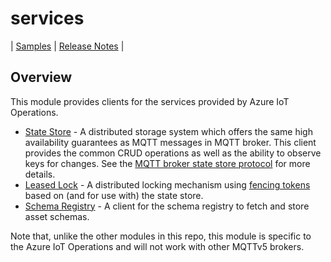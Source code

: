 # services

| [Samples](../samples/services) |
[Release Notes](https://github.com/Azure/iot-operations-sdks/releases?q=go%2Fservices)
|

## Overview

This module provides clients for the services provided by Azure IoT Operations.

-   [State Store](statestore/API.md) - A distributed storage system which offers
    the same high availability guarantees as MQTT messages in MQTT broker. This
    client provides the common CRUD operations as well as the ability to observe
    keys for changes. See the [MQTT broker state store protocol][1] for more
    details.
-   [Leased Lock](leasedlock/API.md) - A distributed locking mechanism using
    [fencing tokens][2] based on (and for use with) the state store.
-   [Schema Registry](schemaregistry/API.md) - A client for the schema registry
    to fetch and store asset schemas.

Note that, unlike the other modules in this repo, this module is specific to the
Azure IoT Operations and will not work with other MQTTv5 brokers.

[1]:
    https://learn.microsoft.com/en-us/azure/iot-operations/create-edge-apps/concept-about-state-store-protocol#state-store-protocol-overview
[2]:
    https://learn.microsoft.com/en-us/azure/iot-operations/create-edge-apps/concept-about-state-store-protocol#locking-and-fencing-tokens
